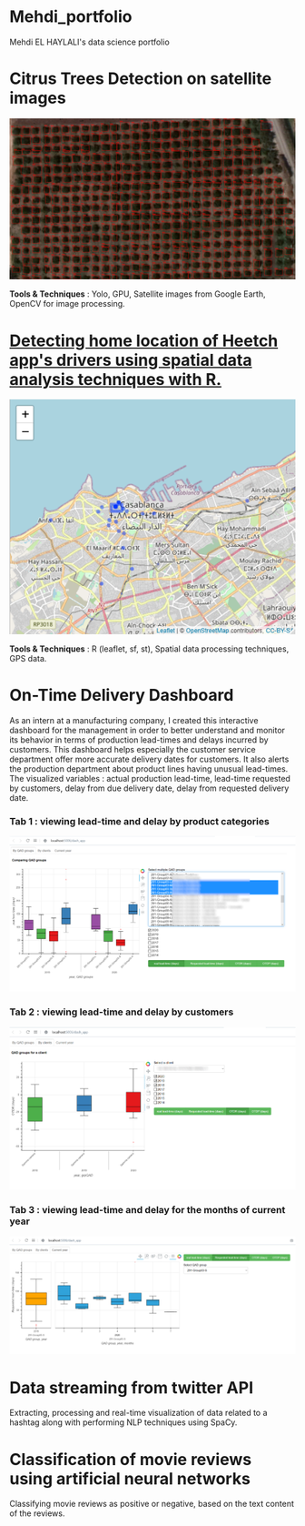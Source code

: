# Mehdi_portfolio
Mehdi EL HAYLALI's data science portfolio

# Citrus Trees Detection on satellite images
![Citrus Trees Detection by Convolutional Neural Network](images/Yimage2.jpg)  

**Tools & Techniques** : Yolo, GPU, Satellite images from Google Earth, OpenCV for image processing.

# [Detecting home location of Heetch app's drivers using spatial data analysis techniques with R.](http://rpubs.com/MHD/HomeLocationDetection_Rproject)
![A driver's Home location detection](images/HomeLocationDetection_map.png)   

**Tools & Techniques** : R (leaflet, sf, st), Spatial data processing techniques, GPS data. 

# On-Time Delivery Dashboard  
As an intern at a manufacturing company, I created this interactive dashboard for the management in order to better understand and monitor its behavior in terms of production lead-times and delays incurred by customers. This dashboard helps especially the customer service department offer more accurate delivery dates for customers. It also alerts the production department about product lines having unusual lead-times.
The visualized variables : actual production lead-time, lead-time requested by customers, delay from due delivery date, delay from requested delivery date. 

### Tab 1 : viewing lead-time and delay by product categories
![](images/dashboardTab1fl.PNG)

### Tab 2 : viewing lead-time and delay by customers
![](images/dashboard_tab2fll.png)

### Tab 3 : viewing lead-time and delay for the months of current year
![](images/dashTab3.PNG)

# Data streaming from twitter API
Extracting, processing and real-time visualization of data related to a hashtag along with performing NLP techniques using SpaCy.

# Classification of movie reviews using artificial neural networks
Classifying movie reviews as positive or negative, based on the text content of the reviews.
